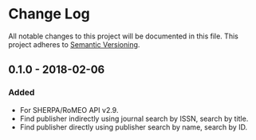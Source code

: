 # Change Log
All notable changes to this project will be documented in this file.
This project adheres to [Semantic Versioning](http://semver.org/).

## 0.1.0 - 2018-02-06
### Added
- For SHERPA/RoMEO API v2.9.
- Find publisher indirectly using journal search by ISSN, search by title.
- Find publisher directly using publisher search by name, search by ID.
